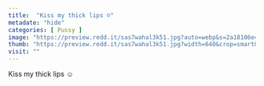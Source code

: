 ```yaml
---
title:  "Kiss my thick lips ☺️"
metadate: "hide"
categories: [ Pussy ]
image: "https://preview.redd.it/sas7wahal3k51.jpg?auto=webp&s=2a18106e45cc1a20b77be00e308057d13b12b723"
thumb: "https://preview.redd.it/sas7wahal3k51.jpg?width=640&crop=smart&auto=webp&s=9cbff0b64444138a179bfce2dc530838c7e7eda8"
visit: ""
---
```

Kiss my thick lips ☺️
